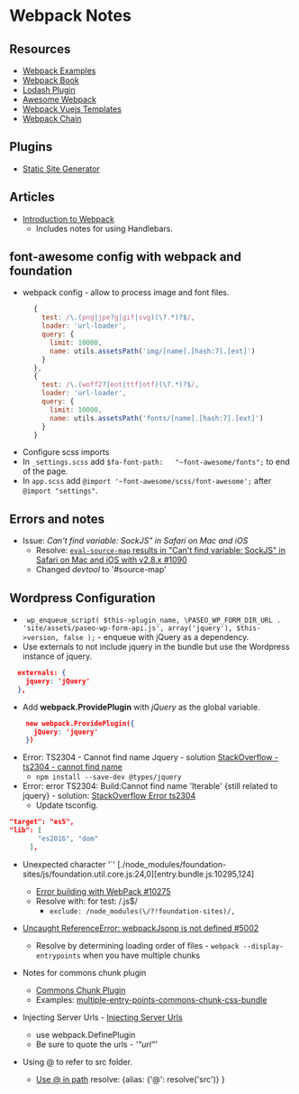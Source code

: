 # Webpack Notes

## Resources
* [Webpack Examples](https://github.com/webpack/webpack/tree/master/examples)
* [Webpack Book](https://survivejs.com/webpack/foreword/)
* [Lodash Plugin](https://github.com/lodash/lodash-webpack-plugin)
* [Awesome Webpack](https://github.com/webpack-contrib/awesome-webpack)
* [Webpack Vuejs Templates](https://vuejs-templates.github.io/webpack/)
* [Webpack Chain](https://github.com/mozilla-neutrino/webpack-chain)

## Plugins
* [Static Site Generator](https://github.com/markdalgleish/static-site-generator-webpack-plugin)

## Articles
* [Introduction to Webpack](https://www.smashingmagazine.com/2017/02/a-detailed-introduction-to-webpack/)
    * Includes notes for using Handlebars.

## font-awesome config with webpack and foundation
* webpack config - allow to process image and font files.
```js
      {
        test: /\.(png|jpe?g|gif|svg)(\?.*)?$/,
        loader: 'url-loader',
        query: {
          limit: 10000,
          name: utils.assetsPath('img/[name].[hash:7].[ext]')
        }
      },
      {
        test: /\.(woff2?|eot|ttf|otf)(\?.*)?$/,
        loader: 'url-loader',
        query: {
          limit: 10000,
          name: utils.assetsPath('fonts/[name].[hash:7].[ext]')
        }
      }
```
* Configure scss imports
* In `_settings.scss` add `$fa-font-path:   "~font-awesome/fonts";` to end of the page.
* In `app.scss` add `@import '~font-awesome/scss/font-awesome';` after `@import "settings"`.

## Errors and notes
* Issue: *Can't find variable: SockJS" in Safari on Mac and iOS*
    * Resolve: [`eval-source-map` results in "Can't find variable: SockJS" in Safari on Mac and iOS with v2.8.x #1090](https://github.com/webpack/webpack-dev-server/issues/1090)
    * Changed *devtool* to '#source-map'
  
## Wordpress Configuration
* ` wp_enqueue_script( $this->plugin_name, \PASEO_WP_FORM_DIR_URL . 'site/assets/paseo-wp-form-api.js', array('jquery'), $this->version, false );` - enqueue with jQuery as a dependency.
* Use externals to not include jquery in the bundle but use the Wordpress instance of jquery.
```json
  externals: {
    jquery: 'jQuery'
  },
```

* Add **webpack.ProvidePlugin** with *jQuery* as the global variable.
```json
    new webpack.ProvidePlugin({
      jQuery: 'jquery'
    })
```

* Error: TS2304 - Cannot find name Jquery - solution [StackOverflow - ts2304 - cannot find name](https://stackoverflow.com/questions/31173738/typescript-getting-error-ts2304-cannot-find-name-require?rq=1)
	* `npm install --save-dev @types/jquery`
* Error: error TS2304: Build:Cannot find name 'Iterable' {still related to jquery} - solution: [StackOverflow Error ts2304](https://stackoverflow.com/questions/45360993/error-ts2304-buildcannot-find-name-iterable-after-upgrading-to-angular-4)
	* Update tsconfig.
```json
"target": "es5",
"lib": [
       "es2016", "dom"
     ], 
```
* Unexpected character '`' [./node_modules/foundation-sites/js/foundation.util.core.js:24,0][entry.bundle.js:10295,124]
    * [Error building with WebPack #10275](https://github.com/zurb/foundation-sites/issues/10275)
    * Resolve with: for test: /\.js$/
        * `exclude: /node_modules(\/?!foundation-sites)/,`

* [Uncaught ReferenceError: webpackJsonp is not defined #5002](https://github.com/webpack/webpack/issues/5002) 
    * Resolve by determining loading order of files - `webpack --display-entrypoints` when you have multiple chunks

* Notes for commons chunk plugin
    * [Commons Chunk Plugin](https://webpack.js.org/plugins/commons-chunk-plugin/)
    * Examples: [multiple-entry-points-commons-chunk-css-bundle](https://github.com/webpack/webpack/tree/master/examples/multiple-entry-points-commons-chunk-css-bundle)


* Injecting Server Urls - [Injecting Server Urls](http://developmentnow.com/2016/07/13/webpack-injecting-server-urls/)
    * use webpack.DefinePlugin
    * Be sure to quote the urls - *'"url"'*


* Using @ to refer to src folder.
    * [Use @ in path](https://stackoverflow.com/questions/42749973/es6-import-using-at-sign-in-path-in-a-vue-js-project-using-webpack)
    resolve: {alias: {'@': resolve('src')} }

